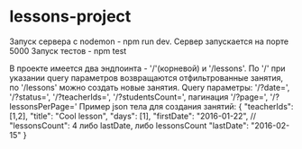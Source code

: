 # lessons-project
Запуск сервера с nodemon - npm run dev. Сервер запускается на порте 5000
Запуск тестов - npm test

В проекте имеется два эндпоинта - '/'(корневой) и '/lessons'.
По '/' при указании query параметров возвращаются отфильтрованные занятия, по '/lessons' можно создать новые занятия.
Query параметры: '/?date=', '/?status=', '/?teacherIds=', '/?studentsCount=', пагинация '/?page=', '/?lessonsPerPage='
Пример json тела для создания занятий:
{
    "teacherIds": [1,2],
    "title": "Cool lesson",
    "days": [1],
    "firstDate": "2016-01-22",
    // "lessonsCount": 4 либо lastDate, либо lessonsCount
    "lastDate": "2016-02-15"
}
